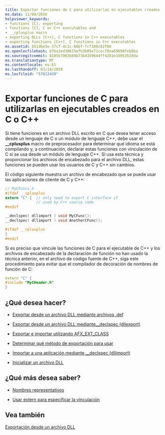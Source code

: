 ```yaml
---
title: Exportar funciones de C para utilizarlas en ejecutables creados en C o C++
ms.date: 11/04/2016
helpviewer_keywords:
- functions [C], exporting
- functions [C], C or C++ executables and
- __cplusplus macro
- exporting DLLs [C++], C functions in C++ executables
- exporting functions [C++], C functions in C++ executables
ms.assetid: b51d6e5e-37cf-4c1c-b0bf-fcf188c82f00
ms.openlocfilehash: b7ba2ed30615efb3b05e71cecf0ea69898feb8ba
ms.sourcegitcommit: 8105b7003b89b73b4359644ff4281e1595352dda
ms.translationtype: MT
ms.contentlocale: es-ES
ms.lasthandoff: 03/14/2019
ms.locfileid: "57812439"
---
```

# <a name="exporting-c-functions-for-use-in-c-or-c-language-executables"></a>Exportar funciones de C para utilizarlas en ejecutables creados en C o C++

Si tiene funciones en un archivo DLL escrito en C que desea tener acceso desde un lenguaje de C o un módulo de lenguaje C++, debe usar el **__cplusplus** macro de preprocesador para determinar qué idioma se está compilando y, a continuación, declarar estas funciones con vinculación de C si se usa desde un módulo de lenguaje C++. Si usa esta técnica y proporcionar los archivos de encabezado para el archivo DLL, estas funciones se pueden usar los usuarios de C y C++ sin cambios.

El código siguiente muestra un archivo de encabezado que se puede usar las aplicaciones de cliente de C y C++:

```h
// MyCFuncs.h
#ifdef __cplusplus
extern "C" {  // only need to export C interface if
              // used by C++ source code
#endif

__declspec( dllimport ) void MyCFunc();
__declspec( dllimport ) void AnotherCFunc();

#ifdef __cplusplus
}
#endif
```

Si es preciso que vincule las funciones de C para el ejecutable de C++ y los archivos de encabezado de la declaración de función no han usado la técnica anterior, en el archivo de código fuente de C++, siga este procedimiento para evitar que el compilador de decoración de nombres de función de C:

```cpp
extern "C" {
#include "MyCHeader.h"
}
```

## <a name="what-do-you-want-to-do"></a>¿Qué desea hacer?

- [Exportar desde un archivo DLL mediante archivos .def](exporting-from-a-dll-using-def-files.md)

- [Exportar desde un archivo DLL mediante__declspec (dllexport)](exporting-from-a-dll-using-declspec-dllexport.md)

- [Exportar e importar utilizando AFX_EXT_CLASS](exporting-and-importing-using-afx-ext-class.md)

- [Determinar qué método de exportación para usar](determining-which-exporting-method-to-use.md)

- [Importar a una aplicación mediante __declspec (dllimport)](importing-into-an-application-using-declspec-dllimport.md)

- [Inicializar un archivo DLL](run-time-library-behavior.md#initializing-a-dll)

## <a name="what-do-you-want-to-know-more-about"></a>¿Qué más desea saber?

- [Nombres representativos](reference/decorated-names.md)

- [Usar extern para especificar la vinculación](../cpp/using-extern-to-specify-linkage.md)

## <a name="see-also"></a>Vea también

[Exportación desde un archivo DLL](exporting-from-a-dll.md)

